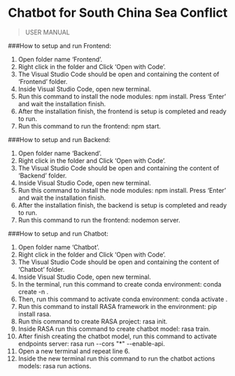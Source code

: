 # Chatbot for South China Sea Conflict

> USER MANUAL

###How to setup and run Frontend:
1.	Open folder name ‘Frontend’.
2.	Right click in the folder and Click ‘Open with Code’.
3.	The Visual Studio Code should be open and containing the content of ‘Frontend’ folder.
4.	Inside Visual Studio Code, open new terminal.
5.	Run this command to install the node modules: npm install. Press ‘Enter’ and wait the installation finish.
6.	After the installation finish, the frontend is setup is completed and ready to run.
7.	Run this command to run the frontend: npm start.

###How to setup and run Backend:
1.	Open folder name ‘Backend’.
2.	Right click in the folder and Click ‘Open with Code’.
3.	The Visual Studio Code should be open and containing the content of ‘Backend’ folder.
4.	Inside Visual Studio Code, open new terminal.
5.	Run this command to install the node modules: npm install. Press ‘Enter’ and wait the installation finish.
6.	After the installation finish, the backend is setup is completed and ready to run.
7.	Run this command to run the frontend: nodemon server.

###How to setup and run Chatbot:
1.	Open folder name ‘Chatbot’.
2.	Right click in the folder and Click ‘Open with Code’.
3.	The Visual Studio Code should be open and containing the content of ‘Chatbot’ folder.
4.	Inside Visual Studio Code, open new terminal.
5.	In the terminal, run this command to create conda environment: 
conda create -n <env name>.
6.	Then, run this command to activate conda environment:
conda activate <env name>.
7.	Run this command to install RASA framework in the environment: pip install rasa.
8.	Run this command to create RASA project: rasa init.
9.	Inside RASA run this command to create chatbot model: rasa train.
10.	After finish creating the chatbot model, run this command to activate endpoints server:
rasa run --cors "*" --enable-api.
11.	Open a new terminal and repeat line 6.
12.	Inside the new terminal run this command to run the chatbot actions models: 
rasa run actions.
